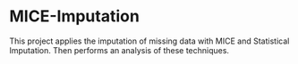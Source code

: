 # MICE-Imputation
This project applies the imputation of missing data with MICE and Statistical Imputation. Then performs an analysis of these techniques.
